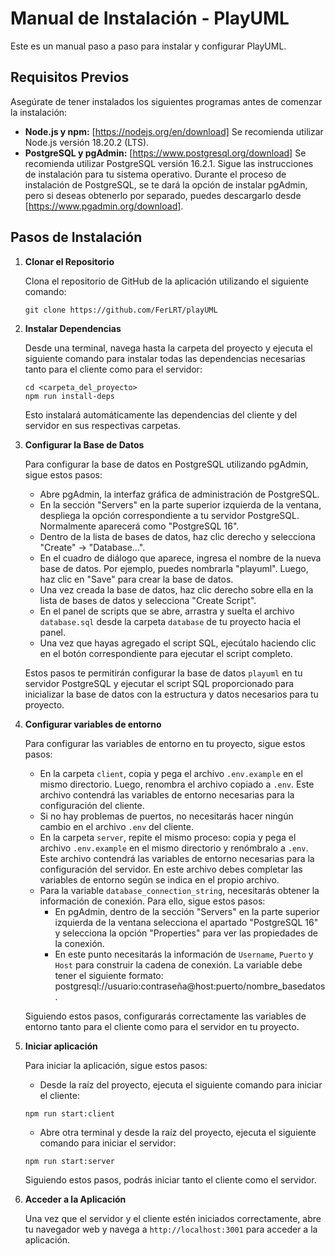 # Manual de Instalación - PlayUML

Este es un manual paso a paso para instalar y configurar PlayUML.

## Requisitos Previos

Asegúrate de tener instalados los siguientes programas antes de comenzar la instalación:

- **Node.js y npm:** [https://nodejs.org/en/download] Se recomienda utilizar Node.js versión 18.20.2 (LTS).
- **PostgreSQL y pgAdmin:** [https://www.postgresql.org/download] Se recomienda utilizar PostgreSQL versión 16.2.1. Sigue las instrucciones de instalación para tu sistema operativo. Durante el proceso de instalación de PostgreSQL, se te dará la opción de instalar pgAdmin, pero si deseas obtenerlo por separado, puedes descargarlo desde [https://www.pgadmin.org/download].

## Pasos de Instalación

1. **Clonar el Repositorio**

   Clona el repositorio de GitHub de la aplicación utilizando el siguiente comando:

   ```
   git clone https://github.com/FerLRT/playUML
   ```

2. **Instalar Dependencias**

   Desde una terminal, navega hasta la carpeta del proyecto y ejecuta el siguiente comando para instalar todas las dependencias necesarias tanto para el cliente como para el servidor:

   ```
   cd <carpeta_del_proyecto>
   npm run install-deps
   ```

   Esto instalará automáticamente las dependencias del cliente y del servidor en sus respectivas carpetas.

3. **Configurar la Base de Datos**

   Para configurar la base de datos en PostgreSQL utilizando pgAdmin, sigue estos pasos:

   - Abre pgAdmin, la interfaz gráfica de administración de PostgreSQL.
   - En la sección "Servers" en la parte superior izquierda de la ventana, despliega la opción correspondiente a tu servidor PostgreSQL. Normalmente aparecerá como "PostgreSQL 16".
   - Dentro de la lista de bases de datos, haz clic derecho y selecciona "Create" → "Database...".
   - En el cuadro de diálogo que aparece, ingresa el nombre de la nueva base de datos. Por ejemplo, puedes nombrarla "playuml". Luego, haz clic en "Save" para crear la base de datos.
   - Una vez creada la base de datos, haz clic derecho sobre ella en la lista de bases de datos y selecciona "Create Script".
   - En el panel de scripts que se abre, arrastra y suelta el archivo `database.sql` desde la carpeta `database` de tu proyecto hacia el panel.
   - Una vez que hayas agregado el script SQL, ejecútalo haciendo clic en el botón correspondiente para ejecutar el script completo.

   Estos pasos te permitirán configurar la base de datos `playuml` en tu servidor PostgreSQL y ejecutar el script SQL proporcionado para inicializar la base de datos con la estructura y datos necesarios para tu proyecto.

4. **Configurar variables de entorno**

   Para configurar las variables de entorno en tu proyecto, sigue estos pasos:

   - En la carpeta `client`, copia y pega el archivo `.env.example` en el mismo directorio. Luego, renombra el archivo copiado a `.env`. Este archivo contendrá las variables de entorno necesarias para la configuración del cliente.
   - Si no hay problemas de puertos, no necesitarás hacer ningún cambio en el archivo `.env` del cliente.
   - En la carpeta `server`, repite el mismo proceso: copia y pega el archivo `.env.example` en el mismo directorio y renómbralo a `.env`. Este archivo contendrá las variables de entorno necesarias para la configuración del servidor. En este archivo debes completar las variables de entorno según se indica en el propio archivo.
   - Para la variable `database_connection_string`, necesitarás obtener la información de conexión. Para ello, sigue estos pasos:
     - En pgAdmin, dentro de la sección "Servers" en la parte superior izquierda de la ventana selecciona el apartado "PostgreSQL 16" y selecciona la opción "Properties" para ver las propiedades de la conexión.
     - En este punto necesitarás la información de `Username`, `Puerto` y `Host` para construir la cadena de conexión. La variable debe tener el siguiente formato: postgresql://usuario:contraseña@host:puerto/nombre_basedatos.

   Siguiendo estos pasos, configurarás correctamente las variables de entorno tanto para el cliente como para el servidor en tu proyecto.

5. **Iniciar aplicación**

   Para iniciar la aplicación, sigue estos pasos:

   - Desde la raíz del proyecto, ejecuta el siguiente comando para iniciar el cliente:

   ```
   npm run start:client
   ```

   - Abre otra terminal y desde la raíz del proyecto, ejecuta el siguiente comando para iniciar el servidor:

   ```
   npm run start:server
   ```

   Siguiendo estos pasos, podrás iniciar tanto el cliente como el servidor.

6. **Acceder a la Aplicación**

   Una vez que el servidor y el cliente estén iniciados correctamente, abre tu navegador web y navega a `http://localhost:3001` para acceder a la aplicación.
